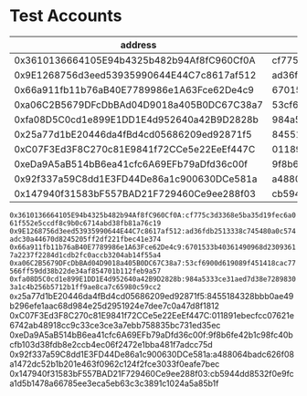 # Test Accounts

| address                                    | pk                                                               |
|--------------------------------------------|------------------------------------------------------------------|
| 0x3610136664105E94b4325b482b94Af8fC960Cf0A | cf775c3d3368e5ba35d19fec6a061f552e5ccdf8c9b0c6714abd38fb81a76c19 
| 0x9E1268756d3eed53935990644E44C7c8617af512 | ad36fdb2513338c745480a0c574adc30a44670d8245205ff2df221fbec41e374 
| 0x66a911fb11b76aB40E7789986e1A63Fce62De4c9 | 6701533b40361490968d23093617a2237f2284d1cdb2fc0accb3204ab14f55a4 
| 0xa06C2B5679DFcDbBAd04D9018a405B0DC67C38a7 | 53cf6900d619089f451418cac77566ff59dd38b22de34af854701b112feb9a57 
| 0xfa08D5C0cd1e899E1DD1E4d952640a42B9D2828b | 984a5333ce31aed7d38e72898303a1c4b256b5712b1ff9ae8ca7c65980c59cc2 
 | 0x25a77d1bE20446da4fBd4cd05686209ed92871f5 | 8455184328bbb0ae49b296efe1aac68d984e25d2951924e7dee7c0a47d8f1812 
 | 0xC07F3Ed3F8C270c81E9841f72CCe5e22EeEf447C | 011891ebecfcc07621e6742ab48918cc9c33ce3ce3a7ebb758835bc731ed35ec 
 | 0xeDa9A5aB514bB6ea41cfc6A69EFb79aDfd36c00f | 9f8b6fe42b1c98fc40bcfb103d38fdb8e2ccb4ec06f2472e1bba481f7adcc75d 
 | 0x92f337a59C8dd1E3FD44De86a1c900630DCe581a | a488064badc626f08a1472dc52b1b201e463f0962c124f2fce3033f0eafe7bec 
 | 0x147940f31583bF557BAD21F729460Ce9ee288f03 | cb5944dd8532f0e9fca1d5b1478a66785ee3eca5eb63c3c3891c1024a5a85b1f 

`0x3610136664105E94b4325b482b94Af8fC960Cf0A:cf775c3d3368e5ba35d19fec6a061f552e5ccdf8c9b0c6714abd38fb81a76c19
0x9E1268756d3eed53935990644E44C7c8617af512:ad36fdb2513338c745480a0c574adc30a44670d8245205ff2df221fbec41e374
0x66a911fb11b76aB40E7789986e1A63Fce62De4c9:6701533b40361490968d23093617a2237f2284d1cdb2fc0accb3204ab14f55a4
0xa06C2B5679DFcDbBAd04D9018a405B0DC67C38a7:53cf6900d619089f451418cac77566ff59dd38b22de34af854701b112feb9a57
0xfa08D5C0cd1e899E1DD1E4d952640a42B9D2828b:984a5333ce31aed7d38e72898303a1c4b256b5712b1ff9ae8ca7c65980c59cc2
0x2`5a77d1bE20446da4fBd4cd05686209ed92871f5:8455184328bbb0ae49b296efe1aac68d984e25d2951924e7dee7c0a47d8f1812
0xC07F3Ed3F8C270c81E9841f72CCe5e22EeEf447C:011891ebecfcc07621e6742ab48918cc9c33ce3ce3a7ebb758835bc731ed35ec
0xeDa9A5aB514bB6ea41cfc6A69EFb79aDfd36c00f:9f8b6fe42b1c98fc40bcfb103d38fdb8e2ccb4ec06f2472e1bba481f7adcc75d
0x92f337a59C8dd1E3FD44De86a1c900630DCe581a:a488064badc626f08a1472dc52b1b201e463f0962c124f2fce3033f0eafe7bec
0x147940f31583bF557BAD21F729460Ce9ee288f03:cb5944dd8532f0e9fca1d5b1478a66785ee3eca5eb63c3c3891c1024a5a85b1f

